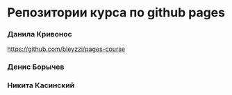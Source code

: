 # Репозитории курса по github pages

### Данила Кривонос

https://github.com/bleyzzi/pages-course

### Денис Борычев

### Никита Касинский